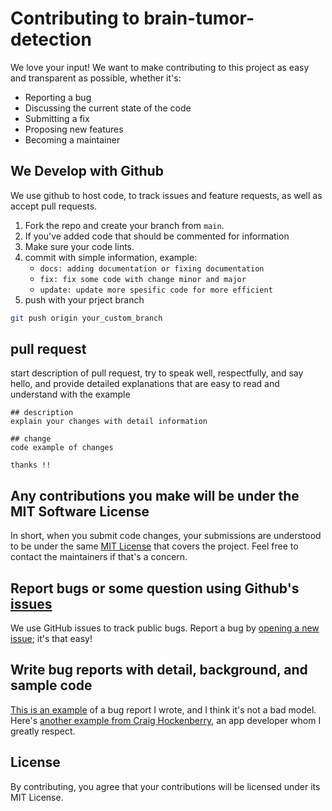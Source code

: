 # Contributing to brain-tumor-detection
We love your input! We want to make contributing to this project as easy and transparent as possible, whether it's:

- Reporting a bug
- Discussing the current state of the code
- Submitting a fix
- Proposing new features
- Becoming a maintainer

## We Develop with Github
We use github to host code, to track issues and feature requests, as well as accept pull requests.

1. Fork the repo and create your branch from `main`.
2. If you've added code that should be commented for information
3. Make sure your code lints.
4. commit with simple information, example:
   - `docs: adding documentation or fixing documentation`
   - `fix: fix some code with change minor and major`
   - `update: update more spesific code for more efficient`
5. push with your prject branch
```bash
git push origin your_custom_branch
```

## pull request
start description of pull request, try to speak well, respectfully, and say hello, and provide detailed explanations that are easy to read and understand
with the example
```
## description
explain your changes with detail information

## change
code example of changes

thanks !!
```

## Any contributions you make will be under the MIT Software License
In short, when you submit code changes, your submissions are understood to be under the same [MIT License](http://choosealicense.com/licenses/mit/) that covers the project. Feel free to contact the maintainers if that's a concern.

## Report bugs or some question using Github's [issues](https://github.com/slowy07/brain-tumor-detection/issues)
We use GitHub issues to track public bugs. Report a bug by [opening a new issue](https://github.com/slowy07/brain-tumor-detection/issues/new); it's that easy!

## Write bug reports with detail, background, and sample code
[This is an example](http://stackoverflow.com/q/12488905/180626) of a bug report I wrote, and I think it's not a bad model. Here's [another example from Craig Hockenberry](http://www.openradar.me/11905408), an app developer whom I greatly respect.

## License
By contributing, you agree that your contributions will be licensed under its MIT License.
